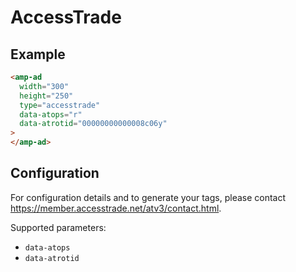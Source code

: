 <!---
Copyright 2016 The AMP HTML Authors. All Rights Reserved.

Licensed under the Apache License, Version 2.0 (the "License");
you may not use this file except in compliance with the License.
You may obtain a copy of the License at

      http://www.apache.org/licenses/LICENSE-2.0

Unless required by applicable law or agreed to in writing, software
distributed under the License is distributed on an "AS-IS" BASIS,
WITHOUT WARRANTIES OR CONDITIONS OF ANY KIND, either express or implied.
See the License for the specific language governing permissions and
limitations under the License.
-->

# AccessTrade

## Example

```html
<amp-ad
  width="300"
  height="250"
  type="accesstrade"
  data-atops="r"
  data-atrotid="00000000000008c06y"
>
</amp-ad>
```

## Configuration

For configuration details and to generate your tags, please contact https://member.accesstrade.net/atv3/contact.html.

Supported parameters:

-   `data-atops`
-   `data-atrotid`
